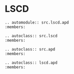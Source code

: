 # LSCD

```{eval-rst}  
.. automodule:: src.lscd.apd
:members:
```

```{eval-rst}  
.. autoclass:: src.lscd
:members:
```

```{eval-rst}  
.. autoclass:: src.apd
:members:
```

```{eval-rst}  
.. autoclass:: lscd.apd
:members:
```
